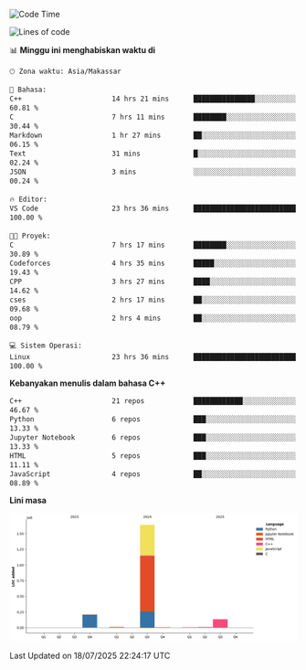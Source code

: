 <!--START_SECTION:waka-->
![Code Time](http://img.shields.io/badge/Code%20Time-355%20hrs%201%20min-blue)

![Lines of code](https://img.shields.io/badge/Sejak%20Hello%20World%20aku%20telah%20menulis-2.0%20million%20baris%20kode-blue)

📊 **Minggu ini menghabiskan waktu di** 

```text
🕑︎ Zona waktu: Asia/Makassar

💬 Bahasa: 
C++                      14 hrs 21 mins      ███████████████░░░░░░░░░░   60.81 % 
C                        7 hrs 11 mins       ████████░░░░░░░░░░░░░░░░░   30.44 % 
Markdown                 1 hr 27 mins        ██░░░░░░░░░░░░░░░░░░░░░░░   06.15 % 
Text                     31 mins             █░░░░░░░░░░░░░░░░░░░░░░░░   02.24 % 
JSON                     3 mins              ░░░░░░░░░░░░░░░░░░░░░░░░░   00.24 % 

🔥 Editor: 
VS Code                  23 hrs 36 mins      █████████████████████████   100.00 % 

🐱‍💻 Proyek: 
C                        7 hrs 17 mins       ████████░░░░░░░░░░░░░░░░░   30.89 % 
Codeforces               4 hrs 35 mins       █████░░░░░░░░░░░░░░░░░░░░   19.43 % 
CPP                      3 hrs 27 mins       ████░░░░░░░░░░░░░░░░░░░░░   14.62 % 
cses                     2 hrs 17 mins       ██░░░░░░░░░░░░░░░░░░░░░░░   09.68 % 
oop                      2 hrs 4 mins        ██░░░░░░░░░░░░░░░░░░░░░░░   08.79 % 

💻 Sistem Operasi: 
Linux                    23 hrs 36 mins      █████████████████████████   100.00 % 
```

**Kebanyakan menulis dalam bahasa C++** 

```text
C++                      21 repos            ████████████░░░░░░░░░░░░░   46.67 % 
Python                   6 repos             ███░░░░░░░░░░░░░░░░░░░░░░   13.33 % 
Jupyter Notebook         6 repos             ███░░░░░░░░░░░░░░░░░░░░░░   13.33 % 
HTML                     5 repos             ███░░░░░░░░░░░░░░░░░░░░░░   11.11 % 
JavaScript               4 repos             ██░░░░░░░░░░░░░░░░░░░░░░░   08.89 % 
```



**Lini masa**

![Lines of Code chart](https://raw.githubusercontent.com/yusuf601/yusuf601/main/assets/bar_graph.png)


 Last Updated on 18/07/2025 22:24:17 UTC
<!--END_SECTION:waka-->

